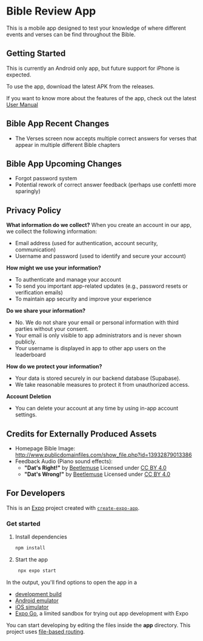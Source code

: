 # Bible Review App

This is a mobile app designed to test your knowledge of where different events and verses can be find throughout the Bible.

## Getting Started

This is currently an Android only app, but future support for iPhone is expected.

To use the app, download the latest APK from the releases.

If you want to know more about the features of the app, check out the latest [User Manual](./Review_App_User_Manual.pdf)

## Bible App Recent Changes
- The Verses screen now accepts multiple correct answers for verses that appear in multiple different Bible chapters

## Bible App Upcoming Changes
- Forgot password system
- Potential rework of correct answer feedback (perhaps use confetti more sparingly)

## Privacy Policy
**What information do we collect?**
When you create an account in our app, we collect the following information:
- Email address (used for authentication, account security, communication)
- Username and password (used to identify and secure your account)

**How might we use your information?**
- To authenticate and manage your account
- To send you important app-related updates (e.g., password resets or verification emails)
- To maintain app security and improve your experience

**Do we share your information?**
- No. We do not share your email or personal information with third parties without your consent.
- Your email is only visible to app administrators and is never shown publicly.
- Your username is displayed in app to other app users on the leaderboard 

**How do we protect your information?**
- Your data is stored securely in our backend database (Supabase).
- We take reasonable measures to protect it from unauthorized access.

**Account Deletion**
- You can delete your account at any time by using in-app account settings.

## Credits for Externally Produced Assets
- Homepage Bible Image: http://www.publicdomainfiles.com/show_file.php?id=13932879013386
- Feedback Audio (Piano sound effects):
  - **"Dat's Right!"** by [Beetlemuse](https://freesound.org/s/587252/) Licensed under [CC BY 4.0](https://creativecommons.org/licenses/by/4.0/)
  - **"Dat's Wrong!"** by [Beetlemuse](https://freesound.org/s/587253/) Licensed under [CC BY 4.0](https://creativecommons.org/licenses/by/4.0/)
 
## For Developers

This is an [Expo](https://expo.dev) project created with [`create-expo-app`](https://www.npmjs.com/package/create-expo-app).

### Get started

1. Install dependencies

   ```bash
   npm install
   ```

2. Start the app

   ```bash
    npx expo start
   ```

In the output, you'll find options to open the app in a

- [development build](https://docs.expo.dev/develop/development-builds/introduction/)
- [Android emulator](https://docs.expo.dev/workflow/android-studio-emulator/)
- [iOS simulator](https://docs.expo.dev/workflow/ios-simulator/)
- [Expo Go](https://expo.dev/go), a limited sandbox for trying out app development with Expo

You can start developing by editing the files inside the **app** directory. This project uses [file-based routing](https://docs.expo.dev/router/introduction).

